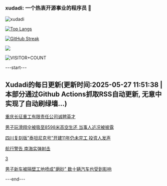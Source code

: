 ### xudadi: 一个热衷开源事业的程序员 👋

![xudadi](https://github-readme-stats-git-masterorgs-github-readme-stats-team.vercel.app/api?username=xudadi)

[![Top Langs](https://github-readme-stats.vercel.app/api/top-langs/?username=xudadi)](https://github.com/anuraghazra/github-readme-stats)

[![GitHub Streak](https://streak-stats.demolab.com?user=xudadi&locale=zh_Hans)](https://git.io/streak-stats)

![](https://raw.githubusercontent.com/xudadi/xudadi/main/assets/github-contribution-grid-snake.svg)

![VISITOR+COUNT](https://komarev.com/ghpvc/?username=xudadi&label=VISITOR+COUNT)


---start---

## Xudadi的每日更新(更新时间:2025-05-27 11:51:38 | 本部分通过Github Actions抓取RSS自动更新, 无意中实现了自动刷绿墙...)

[重庆长征重工有限责任公司诚聘英才](https://www.gongkaoleida.com/article/2420021)

[男子玩滑翔伞被吸至8598米高空生还 当事人近况被披露](https://m.163.com/news/article/K0HBHN8C0512B07B.html)

[四川复刻版"泰坦尼克号"开建11年仍未完工 投资人发声](https://m.163.com/news/article/K0GMFOJS0550B6IS.html)

[航行警告 南海实弹射击](https://m.163.com/news/article/K0G9SVE305198CJN.html)

[3](https://m.163.com/touch/news/sub/domestic)

[男子新车被隔壁工地喷成"磨砂" 数十辆汽车也受到影响](https://m.163.com/news/article/K0FHTPN90534P59R.html)

---end---
